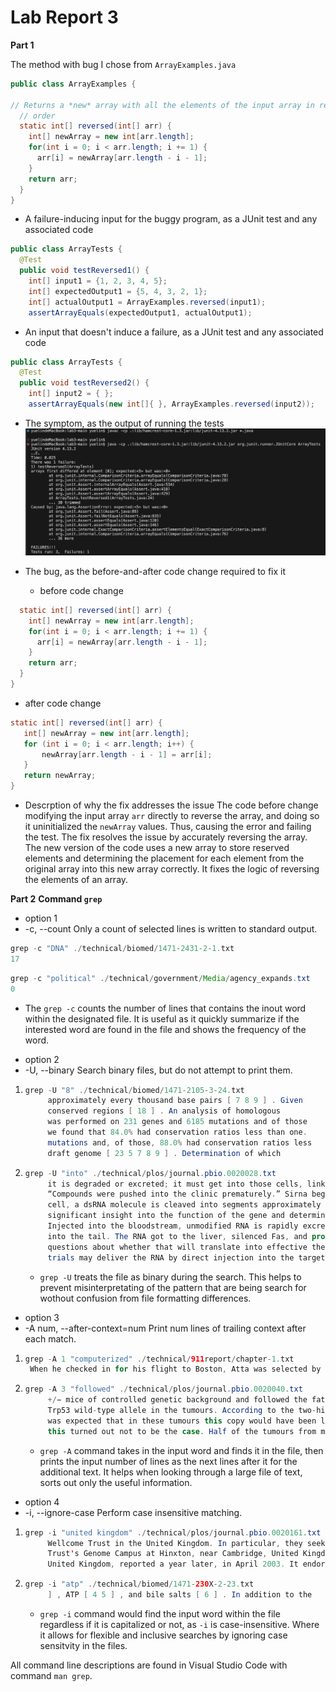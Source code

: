 # Lab Report 3

**Part 1**

The method with bug I chose from `ArrayExamples.java`
```java
public class ArrayExamples {

// Returns a *new* array with all the elements of the input array in reversed
  // order
  static int[] reversed(int[] arr) {
    int[] newArray = new int[arr.length];
    for(int i = 0; i < arr.length; i += 1) {
      arr[i] = newArray[arr.length - i - 1];
    }
    return arr;
  }
}
```

* A failure-inducing input for the buggy program, as a JUnit test and any associated code
```java
public class ArrayTests {
  @Test
  public void testReversed1() {
    int[] input1 = {1, 2, 3, 4, 5};
    int[] expectedOutput1 = {5, 4, 3, 2, 1};
    int[] actualOutput1 = ArrayExamples.reversed(input1);
    assertArrayEquals(expectedOutput1, actualOutput1);
```

* An input that doesn't induce a failure, as a JUnit test and any associated code
```java
public class ArrayTests {
  @Test
  public void testReversed2() {
    int[] input2 = { };
    assertArrayEquals(new int[]{ }, ArrayExamples.reversed(input2));
```

* The symptom, as the output of running the tests
![Image](symptom.png)

* The bug, as the before-and-after code change required to fix it
  - before code change
```java
  static int[] reversed(int[] arr) {
    int[] newArray = new int[arr.length];
    for(int i = 0; i < arr.length; i += 1) {
      arr[i] = newArray[arr.length - i - 1];
    }
    return arr;
  }
}
```

  - after code change
 ```java
 static int[] reversed(int[] arr) {
    int[] newArray = new int[arr.length];
    for (int i = 0; i < arr.length; i++) {
        newArray[arr.length - i - 1] = arr[i];
    }
    return newArray;
}
 ```
* Descrption of why the fix addresses the issue
The code before change modifying the input array `arr` directly to reverse the array, and doing so it uninitialized the `newArray` values. Thus, causing the error and failing the test. The fix resolves the issue by accurately reversing the array. The new version of the code uses a new array to store reserved elements and determining the placement for each element from the original array into this new array correctly. It fixes the logic of reversing the elements of an array.

**Part 2**
**Command `grep`**

* option 1
* -c, --count Only a count of selected lines is written to standard output.
```java
grep -c "DNA" ./technical/biomed/1471-2431-2-1.txt
17
```
```java
grep -c "political" ./technical/government/Media/agency_expands.txt
0
```
 - The `grep -c` counts the number of lines that contains the inout word within the designated file. It is useful as it quickly summarize if the interested word are found in the file and shows the frequency of the word.

* option 2
* -U, --binary Search binary files, but do not attempt to print them.
1. ```java
   grep -U "8" ./technical/biomed/1471-2105-3-24.txt
        approximately every thousand base pairs [ 7 8 9 ] . Given
        conserved regions [ 18 ] . An analysis of homologous
        was performed on 231 genes and 6185 mutations and of those
        we found that 84.0% had conservation ratios less than one.
        mutations and, of those, 88.0% had conservation ratios less
        draft genome [ 23 5 7 8 9 ] . Determination of which
   ```
2. ```java
   grep -U "into" ./technical/plos/journal.pbio.0020028.txt
        it is degraded or excreted; it must get into those cells, link up with its intracellular
        “Compounds were pushed into the clinic prematurely.” Sirna began as the biotech startup
        cell, a dsRNA molecule is cleaved into segments approximately 22 nucleotides long, called
        significant insight into the function of the gene and determine whether reducing its
        Injected into the bloodstream, unmodified RNA is rapidly excreted by the kidneys or
        into the tail. The RNA got to the liver, silenced Fas, and protected the mice from
        questions about whether that will translate into effective therapy.
        trials may deliver the RNA by direct injection into the target tissue (for a tumor,for
   ```
   - `grep -U` treats the file as binary during the search. This helps to prevent misinterpretating of the pattern that are being search for wothout confusion from file formatting differences. 

* option 3
* -A num, --after-context=num Print num lines of trailing context after each match.
1. ```java
   grep -A 1 "computerized" ./technical/911report/chapter-1.txt
    When he checked in for his flight to Boston, Atta was selected by a computerized prescreening system known as CAPPS (Computer Assisted Passenger Prescreening System), created to identify passengers who should be subject to special security measures. Under security rules in place at the time, the only consequence of Atta's selection by CAPPS was that his checked bags were held off the plane until it was confirmed that he had boarded the aircraft. This did not hinder Atta's plans.
   ```
2. ```java
   grep -A 3 "followed" ./technical/plos/journal.pbio.0020040.txt
        +/− mice of controlled genetic background and followed the fate of the 
        Trp53 wild-type allele in the tumours. According to the two-hit model, it
        was expected that in these tumours this copy would have been lost or inactivated. However,
        this turned out not to be the case. Half of the tumours from mice younger than 18 months
   ```
   - `grep -A` command takes in the input word and finds it in the file, then prints the input number of lines as the next lines after it for the additional text. It helps when looking through a large file of text, sorts out only the useful information.
     
* option 4
* -i, --ignore-case Perform case insensitive matching.
1. ```java
   grep -i "united kingdom" ./technical/plos/journal.pbio.0020161.txt
        Wellcome Trust in the United Kingdom. In particular, they seek the independence and
        Trust's Genome Campus at Hinxton, near Cambridge, United Kingdom. ‘The French and Germans
        United Kingdom, reported a year later, in April 2003. It endorsed the creation of an ERC as
   ```
2. ```java
   grep -i "atp" ./technical/biomed/1471-230X-2-23.txt
        ] , ATP [ 4 5 ] , and bile salts [ 6 ] . In addition to the
   ```
   - `grep -i` command would find the input word within the file regardless if it is capitalized or not, as `-i` is case-insensitive. Where it allows for flexible and inclusive searches by ignoring case sensitvity in the files.

All command line descriptions are found in Visual Studio Code with command `man grep`.
